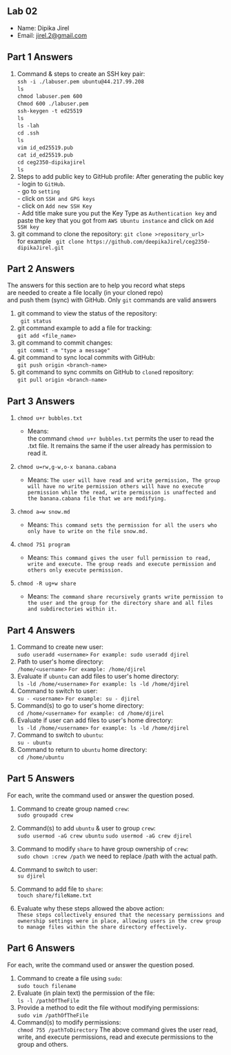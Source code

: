 ## Lab 02

- Name: Dipika Jirel
- Email: jirel.2@gmail.com

## Part 1 Answers

1. Command & steps to create an SSH key pair:</br>
       `ssh -i ./labuser.pem ubuntu@44.217.99.208`</br>
       ` ls `</br>
       `chmod labuser.pem 600`</br>
       `Chmod 600 ./labuser.pem`</br>
       `ssh-keygen -t ed25519`</br>
       `ls`</br>
       `ls -lah`</br>
       `cd .ssh`</br>
       `ls`</br>
       `vim id_ed25519.pub`</br>
       `cat id_ed25519.pub`</br>
       `cd ceg2350-dipikajirel`</br>
       `ls`
2. Steps to add public key to GitHub profile:
       After generating the public key </br>
       - login to `GitHub`.</br>
       - go to `setting`</br>
       - click on `SSH and GPG keys`</br>
       - click on `Add new SSH Key`</br>
       - Add title make sure you put the Key Type as `Authentication key` and paste the key that you got from `AWS Ubuntu instance` and click on `Add SSH key`</br>
3. git command to clone the repository: 
       `git clone >repository_url>`</br>
        for example ` git clone https://github.com/deepikaJirel/ceg2350-dipikaJirel.git`
  
## Part 2 Answers

The answers for this section are to help you record what steps  
are needed to create a file locally (in your cloned repo)  
and push them (sync) with GitHub.  Only `git` commands are 
valid answers

1. git command to view the status of the repository: </br>
       ` git status`
2. git command example to add a file for tracking: </br>
    `git add <file_name>`
3. git command to commit changes: </br>
    `git commit -m "type a message"` 
4. git command to sync local commits with GitHub: </br>
    `git push origin <branch-name>`
5. git command to sync commits on GitHub to `clone`d repository: </br>
    `git pull origin <branch-name>`


## Part 3 Answers

1. `chmod u+r bubbles.txt`
    - Means:</br>
       the command `chmod u+r bubbles.txt` permits the user to read the .txt file. It remains the same if the user already has permission to read it. 
                                   
2. `chmod u=rw,g-w,o-x banana.cabana`
    - Means: `The user will have read and write permission, The group will have no write permission others will have no execute permission while the read, write permission is unaffected and the banana.cabana file that we are modifying.`
3. `chmod a=w snow.md`
    - Means: `This command sets the permission for all the users who only have to write on the file snow.md. `
4. `chmod 751 program`
    - Means: `This command gives the user full permission to read, write and execute. The group reads and execute permission and others only execute permission.`
5. `chmod -R ug+w share`
    - Means: `The command share recursively grants write permission to the user and the group for the directory share and all files and subdirectories within it.`      

## Part 4 Answers

1. Command to create new user: </br>
       `sudo useradd <username>` `For example: sudo useradd djirel`
2. Path to user's home directory: </br>
       `/home/<username>` `For example: /home/djirel`
3. Evaluate if `ubuntu` can add files to user's home directory:</br>
       `ls -ld /home/<username>` `For example: ls -ld /home/djirel`
4. Command to switch to user:</br>
       `su - <username>` `For example: su - djirel`
5. Command(s) to go to user's home directory:</br>
       `cd /home/<username>` `for example: cd /home/djirel`
6. Evaluate if user can add files to user's home directory:</br>
       `ls -ld /home/<username>` `for example: ls -ld /home/djirel`
7. Command to switch to `ubuntu`:</br>
       `su - ubuntu`
8. Command to return to `ubuntu` home directory: </br>
       `cd /home/ubuntu`

## Part 5 Answers

For each, write the command used or answer the question posed.

1. Command to create group named `crew`:</br>
       `sudo groupadd crew`
2. Command(s) to add `ubuntu` & user to group `crew`:</br>
       `sudo usermod -aG crew ubuntu`
       `sudo usermod -aG crew djirel`
3. Command to modify `share` to have group ownership of `crew`:</br>
       `sudo chown :crew /path`  we need to replace /path with the actual path.
4. Command to switch to user:</br>
       `su djirel`
5. Command to add file to `share`:</br>
       `touch share/fileName.txt`

6. Evaluate why these steps allowed the above action:</br>
   `These steps collectively ensured that the necessary permissions and ownership settings were in place, allowing users in the crew group to manage files within the share directory effectively.`

## Part 6 Answers

For each, write the command used or answer the question posed.

1. Command to create a file using `sudo`:</br>
       `sudo touch filename`
2. Evaluate (in plain text) the permission of the file: </br>
       `ls -l /pathOfTheFile`
3. Provide a method to edit the file without modifying permissions: </br>
       `sudo vim /pathOfTheFile`
4. Command(s) to modify permissions:</br>
       `chmod 755 /pathToDirectory`
   The above command gives the user read, write, and execute permissions, read and execute permissions to the group and others.

